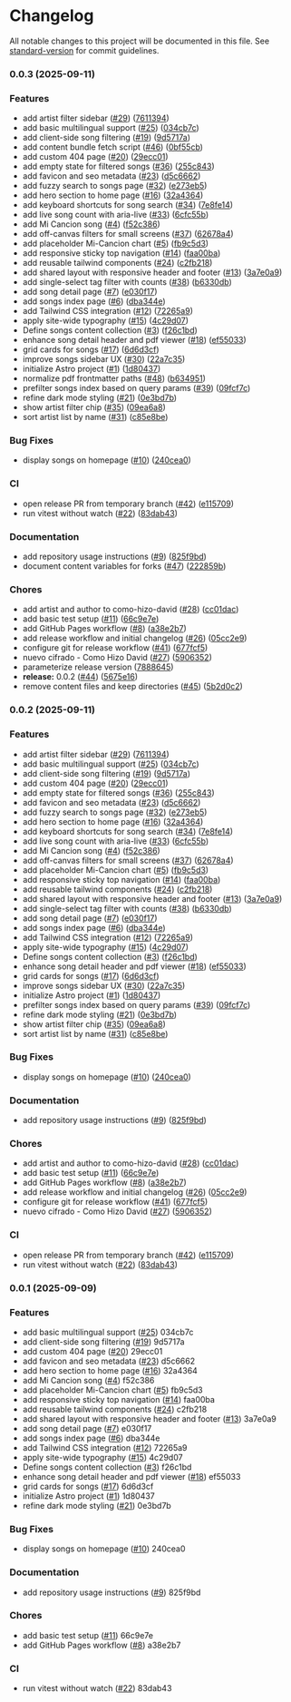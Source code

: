 # Changelog

All notable changes to this project will be documented in this file. See [standard-version](https://github.com/conventional-changelog/standard-version) for commit guidelines.

### 0.0.3 (2025-09-11)


### Features

* add artist filter sidebar ([#29](https://github.com/acwilan/chords/issues/29)) ([7611394](https://github.com/acwilan/chords/commit/7611394aab21c495c69fe0963f4305d84296396d))
* add basic multilingual support ([#25](https://github.com/acwilan/chords/issues/25)) ([034cb7c](https://github.com/acwilan/chords/commit/034cb7cdf6837f9345699c8e6990cec6feedf41f))
* add client-side song filtering ([#19](https://github.com/acwilan/chords/issues/19)) ([9d5717a](https://github.com/acwilan/chords/commit/9d5717af82f2803cc1bad55650cb9187f4600581))
* add content bundle fetch script ([#46](https://github.com/acwilan/chords/issues/46)) ([0bf55cb](https://github.com/acwilan/chords/commit/0bf55cb7381e26918bfedd0650268a22d4d3dff7))
* add custom 404 page ([#20](https://github.com/acwilan/chords/issues/20)) ([29ecc01](https://github.com/acwilan/chords/commit/29ecc013972207acd499a2c9755b1adc70774428))
* add empty state for filtered songs ([#36](https://github.com/acwilan/chords/issues/36)) ([255c843](https://github.com/acwilan/chords/commit/255c843fc9bb625742c04fdb722f4ddde3d699c3))
* add favicon and seo metadata ([#23](https://github.com/acwilan/chords/issues/23)) ([d5c6662](https://github.com/acwilan/chords/commit/d5c66626389f4a01850c0b91dcb1ed7ae52a463f))
* add fuzzy search to songs page ([#32](https://github.com/acwilan/chords/issues/32)) ([e273eb5](https://github.com/acwilan/chords/commit/e273eb57fdecb9a6e31823b74582bf1af0381e7c))
* add hero section to home page ([#16](https://github.com/acwilan/chords/issues/16)) ([32a4364](https://github.com/acwilan/chords/commit/32a4364dcefe501309012566bc4db6000ed34a78))
* add keyboard shortcuts for song search ([#34](https://github.com/acwilan/chords/issues/34)) ([7e8fe14](https://github.com/acwilan/chords/commit/7e8fe140b8f27e06a5333ece16d2351e938ae520))
* add live song count with aria-live ([#33](https://github.com/acwilan/chords/issues/33)) ([6cfc55b](https://github.com/acwilan/chords/commit/6cfc55b39315042cec50bcc218f169b8b77068ad))
* add Mi Cancion song ([#4](https://github.com/acwilan/chords/issues/4)) ([f52c386](https://github.com/acwilan/chords/commit/f52c386e14cbc758f8e0289c7b04b6dc849cfe30))
* add off-canvas filters for small screens ([#37](https://github.com/acwilan/chords/issues/37)) ([62678a4](https://github.com/acwilan/chords/commit/62678a47a97239a34e61c55aa302cee1e34f6f1a))
* add placeholder Mi-Cancion chart ([#5](https://github.com/acwilan/chords/issues/5)) ([fb9c5d3](https://github.com/acwilan/chords/commit/fb9c5d390f090fdb29e64f66c1298369368d550a))
* add responsive sticky top navigation ([#14](https://github.com/acwilan/chords/issues/14)) ([faa00ba](https://github.com/acwilan/chords/commit/faa00ba52cd35027a565b7eff557530cbc1d37e9))
* add reusable tailwind components ([#24](https://github.com/acwilan/chords/issues/24)) ([c2fb218](https://github.com/acwilan/chords/commit/c2fb218fe16611f33e2d6e1d65a3f157ef6c49ec))
* add shared layout with responsive header and footer ([#13](https://github.com/acwilan/chords/issues/13)) ([3a7e0a9](https://github.com/acwilan/chords/commit/3a7e0a9bc510bc3f1b2b0a7c0f2fdf145630ac44))
* add single-select tag filter with counts ([#38](https://github.com/acwilan/chords/issues/38)) ([b6330db](https://github.com/acwilan/chords/commit/b6330dbd8d0effbc9d44fb25c384acfdb7497988))
* add song detail page ([#7](https://github.com/acwilan/chords/issues/7)) ([e030f17](https://github.com/acwilan/chords/commit/e030f1787fef3de84c95a01967a5bbe0c21af39f))
* add songs index page ([#6](https://github.com/acwilan/chords/issues/6)) ([dba344e](https://github.com/acwilan/chords/commit/dba344e13aaf2efdb4fbc7a62afc260e36f5ebfc))
* add Tailwind CSS integration ([#12](https://github.com/acwilan/chords/issues/12)) ([72265a9](https://github.com/acwilan/chords/commit/72265a9154e05fec9b4aa14a876162d54567ce4e))
* apply site-wide typography ([#15](https://github.com/acwilan/chords/issues/15)) ([4c29d07](https://github.com/acwilan/chords/commit/4c29d07db85b65eb7b0f9fd0f729144353ec6ec2))
* Define songs content collection ([#3](https://github.com/acwilan/chords/issues/3)) ([f26c1bd](https://github.com/acwilan/chords/commit/f26c1bd1a4b1b0e75c34b1869df8c1f1f2a59905))
* enhance song detail header and pdf viewer ([#18](https://github.com/acwilan/chords/issues/18)) ([ef55033](https://github.com/acwilan/chords/commit/ef55033d15e0db30d9cce8896c18a0f6c5372152))
* grid cards for songs ([#17](https://github.com/acwilan/chords/issues/17)) ([6d6d3cf](https://github.com/acwilan/chords/commit/6d6d3cfe52cc1da4e884d0a71a0997e8f41e0a74))
* improve songs sidebar UX ([#30](https://github.com/acwilan/chords/issues/30)) ([22a7c35](https://github.com/acwilan/chords/commit/22a7c356fc9bb8bcbd85d41ca6ad620b1ecba1f6))
* initialize Astro project ([#1](https://github.com/acwilan/chords/issues/1)) ([1d80437](https://github.com/acwilan/chords/commit/1d80437d20e4d691fb825fd6c1a0fb8ad72a6422))
* normalize pdf frontmatter paths ([#48](https://github.com/acwilan/chords/issues/48)) ([b634951](https://github.com/acwilan/chords/commit/b634951deff993ed19e28bb73a7da5f27722e109))
* prefilter songs index based on query params ([#39](https://github.com/acwilan/chords/issues/39)) ([09fcf7c](https://github.com/acwilan/chords/commit/09fcf7c7532f5f748930f9397de7c0a418c83047))
* refine dark mode styling ([#21](https://github.com/acwilan/chords/issues/21)) ([0e3bd7b](https://github.com/acwilan/chords/commit/0e3bd7b4fa852fcca00301402fbd16d17d6a584d))
* show artist filter chip ([#35](https://github.com/acwilan/chords/issues/35)) ([09ea6a8](https://github.com/acwilan/chords/commit/09ea6a8ff3446a2344a467352500e47b6c384523))
* sort artist list by name ([#31](https://github.com/acwilan/chords/issues/31)) ([c85e8be](https://github.com/acwilan/chords/commit/c85e8be92697cc79a88a5a4a720b605ab97b3b74))


### Bug Fixes

* display songs on homepage ([#10](https://github.com/acwilan/chords/issues/10)) ([240cea0](https://github.com/acwilan/chords/commit/240cea07eb6b39dd4d8a280e8c82928f3c6dcf26))


### CI

* open release PR from temporary branch ([#42](https://github.com/acwilan/chords/issues/42)) ([e115709](https://github.com/acwilan/chords/commit/e115709c3d74652fa1a6faeea2150f41cc74a1c1))
* run vitest without watch ([#22](https://github.com/acwilan/chords/issues/22)) ([83dab43](https://github.com/acwilan/chords/commit/83dab43684ba924555e2873a434e925e8939c7d2))


### Documentation

* add repository usage instructions ([#9](https://github.com/acwilan/chords/issues/9)) ([825f9bd](https://github.com/acwilan/chords/commit/825f9bd7e2b828c81d761ccfac76dffbe6089c0a))
* document content variables for forks ([#47](https://github.com/acwilan/chords/issues/47)) ([222859b](https://github.com/acwilan/chords/commit/222859b59842c84014ebeb2454ffb5d4478c24d8))


### Chores

* add artist and author to como-hizo-david ([#28](https://github.com/acwilan/chords/issues/28)) ([cc01dac](https://github.com/acwilan/chords/commit/cc01dac2732481396aafb0fd5c840852aebcf639))
* add basic test setup ([#11](https://github.com/acwilan/chords/issues/11)) ([66c9e7e](https://github.com/acwilan/chords/commit/66c9e7e54ad5c4720f58cf047ad9383c147b70ec))
* add GitHub Pages workflow ([#8](https://github.com/acwilan/chords/issues/8)) ([a38e2b7](https://github.com/acwilan/chords/commit/a38e2b7c83032a8d56bdf533b1ee1acc6cfd6d4b))
* add release workflow and initial changelog ([#26](https://github.com/acwilan/chords/issues/26)) ([05cc2e9](https://github.com/acwilan/chords/commit/05cc2e98c19f3687909649882ec8bb2b2d418770))
* configure git for release workflow ([#41](https://github.com/acwilan/chords/issues/41)) ([677fcf5](https://github.com/acwilan/chords/commit/677fcf519d690b37ab5532f77752d0e0e8a1c715))
* nuevo cifrado - Como Hizo David ([#27](https://github.com/acwilan/chords/issues/27)) ([5906352](https://github.com/acwilan/chords/commit/590635216bdf63a127710c39e4aba89d63117105))
* parameterize release version ([7888645](https://github.com/acwilan/chords/commit/7888645cc1978c335b8426195ba91b9d193f2e7f))
* **release:** 0.0.2 ([#44](https://github.com/acwilan/chords/issues/44)) ([5675e16](https://github.com/acwilan/chords/commit/5675e16fce71b0fcd6f24ad538b86b3a6f8c1927))
* remove content files and keep directories ([#45](https://github.com/acwilan/chords/issues/45)) ([5b2d0c2](https://github.com/acwilan/chords/commit/5b2d0c21f6a82cf9dc93456027cf811f17b57f3e))

### 0.0.2 (2025-09-11)


### Features

* add artist filter sidebar ([#29](https://github.com/acwilan/chords/issues/29)) ([7611394](https://github.com/acwilan/chords/commit/7611394aab21c495c69fe0963f4305d84296396d))
* add basic multilingual support ([#25](https://github.com/acwilan/chords/issues/25)) ([034cb7c](https://github.com/acwilan/chords/commit/034cb7cdf6837f9345699c8e6990cec6feedf41f))
* add client-side song filtering ([#19](https://github.com/acwilan/chords/issues/19)) ([9d5717a](https://github.com/acwilan/chords/commit/9d5717af82f2803cc1bad55650cb9187f4600581))
* add custom 404 page ([#20](https://github.com/acwilan/chords/issues/20)) ([29ecc01](https://github.com/acwilan/chords/commit/29ecc013972207acd499a2c9755b1adc70774428))
* add empty state for filtered songs ([#36](https://github.com/acwilan/chords/issues/36)) ([255c843](https://github.com/acwilan/chords/commit/255c843fc9bb625742c04fdb722f4ddde3d699c3))
* add favicon and seo metadata ([#23](https://github.com/acwilan/chords/issues/23)) ([d5c6662](https://github.com/acwilan/chords/commit/d5c66626389f4a01850c0b91dcb1ed7ae52a463f))
* add fuzzy search to songs page ([#32](https://github.com/acwilan/chords/issues/32)) ([e273eb5](https://github.com/acwilan/chords/commit/e273eb57fdecb9a6e31823b74582bf1af0381e7c))
* add hero section to home page ([#16](https://github.com/acwilan/chords/issues/16)) ([32a4364](https://github.com/acwilan/chords/commit/32a4364dcefe501309012566bc4db6000ed34a78))
* add keyboard shortcuts for song search ([#34](https://github.com/acwilan/chords/issues/34)) ([7e8fe14](https://github.com/acwilan/chords/commit/7e8fe140b8f27e06a5333ece16d2351e938ae520))
* add live song count with aria-live ([#33](https://github.com/acwilan/chords/issues/33)) ([6cfc55b](https://github.com/acwilan/chords/commit/6cfc55b39315042cec50bcc218f169b8b77068ad))
* add Mi Cancion song ([#4](https://github.com/acwilan/chords/issues/4)) ([f52c386](https://github.com/acwilan/chords/commit/f52c386e14cbc758f8e0289c7b04b6dc849cfe30))
* add off-canvas filters for small screens ([#37](https://github.com/acwilan/chords/issues/37)) ([62678a4](https://github.com/acwilan/chords/commit/62678a47a97239a34e61c55aa302cee1e34f6f1a))
* add placeholder Mi-Cancion chart ([#5](https://github.com/acwilan/chords/issues/5)) ([fb9c5d3](https://github.com/acwilan/chords/commit/fb9c5d390f090fdb29e64f66c1298369368d550a))
* add responsive sticky top navigation ([#14](https://github.com/acwilan/chords/issues/14)) ([faa00ba](https://github.com/acwilan/chords/commit/faa00ba52cd35027a565b7eff557530cbc1d37e9))
* add reusable tailwind components ([#24](https://github.com/acwilan/chords/issues/24)) ([c2fb218](https://github.com/acwilan/chords/commit/c2fb218fe16611f33e2d6e1d65a3f157ef6c49ec))
* add shared layout with responsive header and footer ([#13](https://github.com/acwilan/chords/issues/13)) ([3a7e0a9](https://github.com/acwilan/chords/commit/3a7e0a9bc510bc3f1b2b0a7c0f2fdf145630ac44))
* add single-select tag filter with counts ([#38](https://github.com/acwilan/chords/issues/38)) ([b6330db](https://github.com/acwilan/chords/commit/b6330dbd8d0effbc9d44fb25c384acfdb7497988))
* add song detail page ([#7](https://github.com/acwilan/chords/issues/7)) ([e030f17](https://github.com/acwilan/chords/commit/e030f1787fef3de84c95a01967a5bbe0c21af39f))
* add songs index page ([#6](https://github.com/acwilan/chords/issues/6)) ([dba344e](https://github.com/acwilan/chords/commit/dba344e13aaf2efdb4fbc7a62afc260e36f5ebfc))
* add Tailwind CSS integration ([#12](https://github.com/acwilan/chords/issues/12)) ([72265a9](https://github.com/acwilan/chords/commit/72265a9154e05fec9b4aa14a876162d54567ce4e))
* apply site-wide typography ([#15](https://github.com/acwilan/chords/issues/15)) ([4c29d07](https://github.com/acwilan/chords/commit/4c29d07db85b65eb7b0f9fd0f729144353ec6ec2))
* Define songs content collection ([#3](https://github.com/acwilan/chords/issues/3)) ([f26c1bd](https://github.com/acwilan/chords/commit/f26c1bd1a4b1b0e75c34b1869df8c1f1f2a59905))
* enhance song detail header and pdf viewer ([#18](https://github.com/acwilan/chords/issues/18)) ([ef55033](https://github.com/acwilan/chords/commit/ef55033d15e0db30d9cce8896c18a0f6c5372152))
* grid cards for songs ([#17](https://github.com/acwilan/chords/issues/17)) ([6d6d3cf](https://github.com/acwilan/chords/commit/6d6d3cfe52cc1da4e884d0a71a0997e8f41e0a74))
* improve songs sidebar UX ([#30](https://github.com/acwilan/chords/issues/30)) ([22a7c35](https://github.com/acwilan/chords/commit/22a7c356fc9bb8bcbd85d41ca6ad620b1ecba1f6))
* initialize Astro project ([#1](https://github.com/acwilan/chords/issues/1)) ([1d80437](https://github.com/acwilan/chords/commit/1d80437d20e4d691fb825fd6c1a0fb8ad72a6422))
* prefilter songs index based on query params ([#39](https://github.com/acwilan/chords/issues/39)) ([09fcf7c](https://github.com/acwilan/chords/commit/09fcf7c7532f5f748930f9397de7c0a418c83047))
* refine dark mode styling ([#21](https://github.com/acwilan/chords/issues/21)) ([0e3bd7b](https://github.com/acwilan/chords/commit/0e3bd7b4fa852fcca00301402fbd16d17d6a584d))
* show artist filter chip ([#35](https://github.com/acwilan/chords/issues/35)) ([09ea6a8](https://github.com/acwilan/chords/commit/09ea6a8ff3446a2344a467352500e47b6c384523))
* sort artist list by name ([#31](https://github.com/acwilan/chords/issues/31)) ([c85e8be](https://github.com/acwilan/chords/commit/c85e8be92697cc79a88a5a4a720b605ab97b3b74))


### Bug Fixes

* display songs on homepage ([#10](https://github.com/acwilan/chords/issues/10)) ([240cea0](https://github.com/acwilan/chords/commit/240cea07eb6b39dd4d8a280e8c82928f3c6dcf26))


### Documentation

* add repository usage instructions ([#9](https://github.com/acwilan/chords/issues/9)) ([825f9bd](https://github.com/acwilan/chords/commit/825f9bd7e2b828c81d761ccfac76dffbe6089c0a))


### Chores

* add artist and author to como-hizo-david ([#28](https://github.com/acwilan/chords/issues/28)) ([cc01dac](https://github.com/acwilan/chords/commit/cc01dac2732481396aafb0fd5c840852aebcf639))
* add basic test setup ([#11](https://github.com/acwilan/chords/issues/11)) ([66c9e7e](https://github.com/acwilan/chords/commit/66c9e7e54ad5c4720f58cf047ad9383c147b70ec))
* add GitHub Pages workflow ([#8](https://github.com/acwilan/chords/issues/8)) ([a38e2b7](https://github.com/acwilan/chords/commit/a38e2b7c83032a8d56bdf533b1ee1acc6cfd6d4b))
* add release workflow and initial changelog ([#26](https://github.com/acwilan/chords/issues/26)) ([05cc2e9](https://github.com/acwilan/chords/commit/05cc2e98c19f3687909649882ec8bb2b2d418770))
* configure git for release workflow ([#41](https://github.com/acwilan/chords/issues/41)) ([677fcf5](https://github.com/acwilan/chords/commit/677fcf519d690b37ab5532f77752d0e0e8a1c715))
* nuevo cifrado - Como Hizo David ([#27](https://github.com/acwilan/chords/issues/27)) ([5906352](https://github.com/acwilan/chords/commit/590635216bdf63a127710c39e4aba89d63117105))


### CI

* open release PR from temporary branch ([#42](https://github.com/acwilan/chords/issues/42)) ([e115709](https://github.com/acwilan/chords/commit/e115709c3d74652fa1a6faeea2150f41cc74a1c1))
* run vitest without watch ([#22](https://github.com/acwilan/chords/issues/22)) ([83dab43](https://github.com/acwilan/chords/commit/83dab43684ba924555e2873a434e925e8939c7d2))

### 0.0.1 (2025-09-09)


### Features

* add basic multilingual support ([#25](https://github.com/acwilan/chords/issues/25)) 034cb7c
* add client-side song filtering ([#19](https://github.com/acwilan/chords/issues/19)) 9d5717a
* add custom 404 page ([#20](https://github.com/acwilan/chords/issues/20)) 29ecc01
* add favicon and seo metadata ([#23](https://github.com/acwilan/chords/issues/23)) d5c6662
* add hero section to home page ([#16](https://github.com/acwilan/chords/issues/16)) 32a4364
* add Mi Cancion song ([#4](https://github.com/acwilan/chords/issues/4)) f52c386
* add placeholder Mi-Cancion chart ([#5](https://github.com/acwilan/chords/issues/5)) fb9c5d3
* add responsive sticky top navigation ([#14](https://github.com/acwilan/chords/issues/14)) faa00ba
* add reusable tailwind components ([#24](https://github.com/acwilan/chords/issues/24)) c2fb218
* add shared layout with responsive header and footer ([#13](https://github.com/acwilan/chords/issues/13)) 3a7e0a9
* add song detail page ([#7](https://github.com/acwilan/chords/issues/7)) e030f17
* add songs index page ([#6](https://github.com/acwilan/chords/issues/6)) dba344e
* add Tailwind CSS integration ([#12](https://github.com/acwilan/chords/issues/12)) 72265a9
* apply site-wide typography ([#15](https://github.com/acwilan/chords/issues/15)) 4c29d07
* Define songs content collection ([#3](https://github.com/acwilan/chords/issues/3)) f26c1bd
* enhance song detail header and pdf viewer ([#18](https://github.com/acwilan/chords/issues/18)) ef55033
* grid cards for songs ([#17](https://github.com/acwilan/chords/issues/17)) 6d6d3cf
* initialize Astro project ([#1](https://github.com/acwilan/chords/issues/1)) 1d80437
* refine dark mode styling ([#21](https://github.com/acwilan/chords/issues/21)) 0e3bd7b


### Bug Fixes

* display songs on homepage ([#10](https://github.com/acwilan/chords/issues/10)) 240cea0


### Documentation

* add repository usage instructions ([#9](https://github.com/acwilan/chords/issues/9)) 825f9bd


### Chores

* add basic test setup ([#11](https://github.com/acwilan/chords/issues/11)) 66c9e7e
* add GitHub Pages workflow ([#8](https://github.com/acwilan/chords/issues/8)) a38e2b7


### CI

* run vitest without watch ([#22](https://github.com/acwilan/chords/issues/22)) 83dab43

